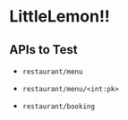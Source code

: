 # LittleLemon!!

## APIs to Test

- `restaurant/menu`

- `restaurant/menu/<int:pk>`

- `restaurant/booking`
